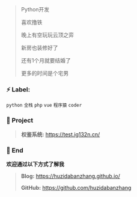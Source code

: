 > Python开发
>
> 喜欢撸铁 
>
> 晚上有空玩玩云顶之弈 
>
> 新房也装修好了
>
> 还有1个月就要结婚了
>
> 更多的时间是个宅男

### ⚡ Label:

`python`  `全栈`  `php`  `vue`  `程序猿`  `coder`

### :pushpin: Project

> **权鉴系统:** https://test.ig132n.cn/
>

### 💬 End

**欢迎通过以下方式了解我**

> **Blog:** https://huzidabanzhang.github.io/
>
> **GitHub:** https://github.com/huzidabanzhang
>


